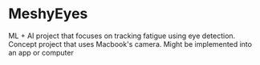 # MeshyEyes

ML + AI project that focuses on tracking fatigue using eye detection. Concept project that uses Macbook's camera. Might be implemented into an app or computer